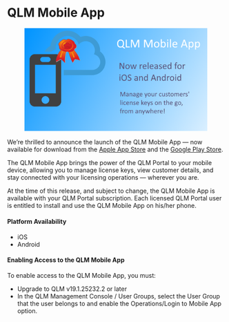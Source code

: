 # QLM Mobile App

<figure><img src="../.gitbook/assets/image (1) (1) (1).png" alt=""><figcaption></figcaption></figure>

We’re thrilled to announce the launch of the QLM Mobile App — now available for download from the [Apple App Store](https://apps.apple.com/us/app/quick-license-manager/id6749921604) and the [Google Play Store](https://play.google.com/store/apps/details?id=com.soraco.qlmmobileapp).

The QLM Mobile App brings the power of the QLM Portal to your mobile device, allowing you to manage license keys, view customer details, and stay connected with your licensing operations — wherever you are.  &#x20;

At the time of this release, and subject to change, the QLM Mobile App is available with your QLM Portal subscription. Each licensed QLM Portal user is entitled to install and use the QLM Mobile App on his/her phone.&#x20;

#### Platform Availability

* iOS
* Android&#x20;

#### Enabling Access to the QLM Mobile App&#x20;

To enable access to the QLM Mobile App, you must:

* Upgrade to QLM v19.1.25232.2 or later
* In the QLM Management Console / User Groups, select the User Group that the user belongs to and enable the Operations/Login to Mobile App option.
